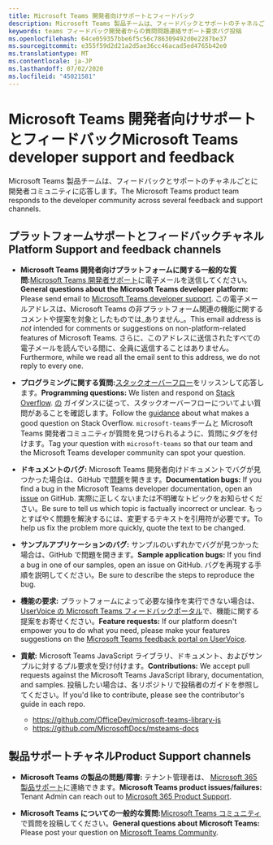 ```yaml
---
title: Microsoft Teams 開発者向けサポートとフィードバック
description: Microsoft Teams 製品チームは、フィードバックとサポートのチャネルごとに開発者コミュニティに応答します。
keywords: teams フィードバック開発者からの質問問題連絡サポート要求バグ投稿
ms.openlocfilehash: 64ce059357bbe6f5c56c786309492d0e2287be37
ms.sourcegitcommit: e355f59d2d21a2d5ae36cc46acad5ed4765b42e0
ms.translationtype: MT
ms.contentlocale: ja-JP
ms.lasthandoff: 07/02/2020
ms.locfileid: "45021581"
---
```

# <a name="microsoft-teams-developer-support-and-feedback"></a><span data-ttu-id="a3e6d-104">Microsoft Teams 開発者向けサポートとフィードバック</span><span class="sxs-lookup"><span data-stu-id="a3e6d-104">Microsoft Teams developer support and feedback</span></span>

<span data-ttu-id="a3e6d-105">Microsoft Teams 製品チームは、フィードバックとサポートのチャネルごとに開発者コミュニティに応答します。</span><span class="sxs-lookup"><span data-stu-id="a3e6d-105">The Microsoft Teams product team responds to the developer community across several feedback and support channels.</span></span>

## <a name="platform-support-and-feedback-channels"></a><span data-ttu-id="a3e6d-106">プラットフォームサポートとフィードバックチャネル</span><span class="sxs-lookup"><span data-stu-id="a3e6d-106">Platform Support and feedback channels</span></span>

- <span data-ttu-id="a3e6d-107">**Microsoft Teams 開発者向けプラットフォームに関する一般的な質問:**[Microsoft Teams 開発者サポート](mailto:microsoftteamsdev@microsoft.com)に電子メールを送信してください。</span><span class="sxs-lookup"><span data-stu-id="a3e6d-107">**General questions about the Microsoft Teams developer platform:** Please send email to [Microsoft Teams developer support](mailto:microsoftteamsdev@microsoft.com).</span></span> <span data-ttu-id="a3e6d-108">この電子メールアドレスは、Microsoft Teams の非プラットフォーム関連の機能に関するコメントや提案を対象としたものでは_ありません_。</span><span class="sxs-lookup"><span data-stu-id="a3e6d-108">This email address is _not_ intended for comments or suggestions on non-platform-related features of Microsoft Teams.</span></span> <span data-ttu-id="a3e6d-109">さらに、このアドレスに送信されたすべての電子メールを読んでいる間に、全員に返信することはありません。</span><span class="sxs-lookup"><span data-stu-id="a3e6d-109">Furthermore, while we read all the email sent to this address, we do not reply to every one.</span></span>

- <span data-ttu-id="a3e6d-110">**プログラミングに関する質問:**[スタックオーバーフロー](http://stackoverflow.com/questions/tagged/microsoft-teams)をリッスンして応答します。</span><span class="sxs-lookup"><span data-stu-id="a3e6d-110">**Programming questions:** We listen and respond on [Stack Overflow](http://stackoverflow.com/questions/tagged/microsoft-teams).</span></span> <span data-ttu-id="a3e6d-111">[の](http://stackoverflow.com/tour) ガイダンスに従って、スタックオーバーフローについてよい質問があることを確認します。</span><span class="sxs-lookup"><span data-stu-id="a3e6d-111">Follow the [guidance](http://stackoverflow.com/tour) about what makes a good question on Stack Overflow.</span></span> <span data-ttu-id="a3e6d-112">`microsoft-teams`チームと Microsoft Teams 開発者コミュニティが質問を見つけられるように、質問にタグを付けます。</span><span class="sxs-lookup"><span data-stu-id="a3e6d-112">Tag your question with `microsoft-teams` so that our team and the Microsoft Teams developer community can spot your question.</span></span>

- <span data-ttu-id="a3e6d-113">**ドキュメントのバグ:** Microsoft Teams 開発者向けドキュメントでバグが見つかった場合は、GitHub で[問題](https://github.com/MicrosoftDocs/msteams-docs/issues)を開きます。</span><span class="sxs-lookup"><span data-stu-id="a3e6d-113">**Documentation bugs:** If you find a bug in the Microsoft Teams developer documentation, open an [issue](https://github.com/MicrosoftDocs/msteams-docs/issues) on GitHub.</span></span> <span data-ttu-id="a3e6d-114">実際に正しくないまたは不明確なトピックをお知らせください。</span><span class="sxs-lookup"><span data-stu-id="a3e6d-114">Be sure to tell us which topic is factually incorrect or unclear.</span></span> <span data-ttu-id="a3e6d-115">もっとすばやく問題を解決するには、変更するテキストを引用符が必要です。</span><span class="sxs-lookup"><span data-stu-id="a3e6d-115">To help us fix the problem more quickly, quote the text to be changed.</span></span>

- <span data-ttu-id="a3e6d-116">**サンプルアプリケーションのバグ:** サンプルのいずれかでバグが見つかった場合は、GitHub で問題を開きます。</span><span class="sxs-lookup"><span data-stu-id="a3e6d-116">**Sample application bugs:** If you find a bug in one of our samples, open an issue on GitHub.</span></span> <span data-ttu-id="a3e6d-117">バグを再現する手順を説明してください。</span><span class="sxs-lookup"><span data-stu-id="a3e6d-117">Be sure to describe the steps to reproduce the bug.</span></span>

- <span data-ttu-id="a3e6d-118">**機能の要求:** プラットフォームによって必要な操作を実行できない場合は、 [UserVoice の Microsoft Teams フィードバックポータル](https://aka.ms/microsoftteamsplatformsuggestions)で、機能に関する提案をお寄せください。</span><span class="sxs-lookup"><span data-stu-id="a3e6d-118">**Feature requests:** If our platform doesn't empower you to do what you need, please make your features suggestions on the [Microsoft Teams feedback portal on UserVoice](https://aka.ms/microsoftteamsplatformsuggestions).</span></span>

- <span data-ttu-id="a3e6d-119">**貢献:** Microsoft Teams JavaScript ライブラリ、ドキュメント、およびサンプルに対するプル要求を受け付けます。</span><span class="sxs-lookup"><span data-stu-id="a3e6d-119">**Contributions:** We accept pull requests against the Microsoft Teams JavaScript library, documentation, and samples.</span></span> <span data-ttu-id="a3e6d-120">投稿したい場合は、各リポジトリで投稿者のガイドを参照してください。</span><span class="sxs-lookup"><span data-stu-id="a3e6d-120">If you'd like to contribute, please see the contributor's guide in each repo.</span></span>

  * https://github.com/OfficeDev/microsoft-teams-library-js
  * https://github.com/MicrosoftDocs/msteams-docs

## <a name="product-support-channels"></a><span data-ttu-id="a3e6d-121">製品サポートチャネル</span><span class="sxs-lookup"><span data-stu-id="a3e6d-121">Product Support channels</span></span>
- <span data-ttu-id="a3e6d-122">**Microsoft Teams の製品の問題/障害:** テナント管理者は、 [Microsoft 365 製品サポート](https://docs.microsoft.com/microsoft-365/admin/contact-support-for-business-products?view=o365-worldwide&tabs=online)に連絡できます。</span><span class="sxs-lookup"><span data-stu-id="a3e6d-122">**Microsoft Teams product issues/failures:** Tenant Admin can reach out to [Microsoft 365 Product Support](https://docs.microsoft.com/microsoft-365/admin/contact-support-for-business-products?view=o365-worldwide&tabs=online).</span></span>

- <span data-ttu-id="a3e6d-123">**Microsoft Teams についての一般的な質問:**[Microsoft Teams コミュニティ](https://answers.microsoft.com/en-us/msteams/forum)で質問を投稿してください。</span><span class="sxs-lookup"><span data-stu-id="a3e6d-123">**General questions about Microsoft Teams:** Please post your question on [Microsoft Teams Community](https://answers.microsoft.com/en-us/msteams/forum).</span></span>
